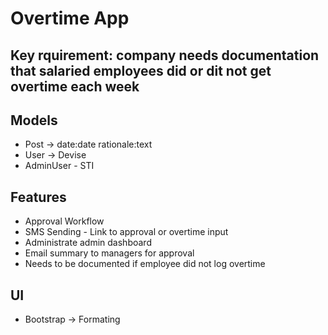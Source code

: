 # Overtime App

## Key rquirement: company needs documentation that salaried employees did or dit not get overtime each week

## Models
- Post -> date:date rationale:text
- User -> Devise
- AdminUser - STI

## Features
- Approval Workflow
- SMS Sending - Link to approval or overtime input
- Administrate admin dashboard
- Email summary to managers for approval
- Needs to be documented if employee did not log overtime

## UI
- Bootstrap -> Formating